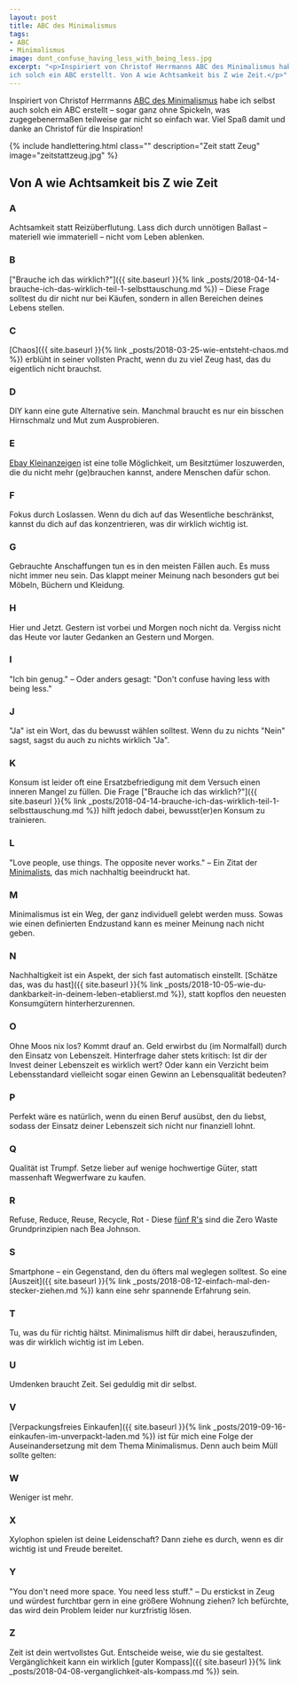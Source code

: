 ```yaml
---
layout: post
title: ABC des Minimalismus
tags:
- ABC
- Minimalismus
image: dont_confuse_having_less_with_being_less.jpg
excerpt: "<p>Inspiriert von Christof Herrmanns ABC des Minimalismus habe auch
ich solch ein ABC erstellt. Von A wie Achtsamkeit bis Z wie Zeit.</p>"
---
```


Inspiriert von Christof Herrmanns
[ABC des Minimalismus](http://www.einfachbewusst.de/2019/09/abc-minimalismus/)
habe ich selbst auch solch ein ABC erstellt – sogar ganz ohne Spickeln,
was zugegebenermaßen teilweise gar nicht so einfach war. Viel Spaß damit und
danke an Christof für die Inspiration!

{% include handlettering.html
  class=""
  description="Zeit statt Zeug"
  image="zeitstattzeug.jpg"
%}

## Von A wie Achtsamkeit bis Z wie Zeit

### A
Achtsamkeit statt Reizüberflutung. Lass dich durch unnötigen Ballast –
materiell wie immateriell – nicht vom Leben ablenken.

### B
["Brauche ich das wirklich?"]({{ site.baseurl }}{% link _posts/2018-04-14-brauche-ich-das-wirklich-teil-1-selbsttauschung.md %}) – Diese Frage solltest du dir nicht nur
bei Käufen, sondern in allen Bereichen deines Lebens stellen.

### C
[Chaos]({{ site.baseurl }}{% link _posts/2018-03-25-wie-entsteht-chaos.md %})
erblüht in seiner vollsten Pracht, wenn du zu viel Zeug hast, das du eigentlich
nicht brauchst.

### D
DIY kann eine gute Alternative sein. Manchmal braucht es nur ein bisschen
Hirnschmalz und Mut zum Ausprobieren.

### E
[Ebay Kleinanzeigen](https://www.ebay-kleinanzeigen.de/) ist eine tolle
Möglichkeit, um Besitztümer loszuwerden, die du nicht mehr (ge)brauchen kannst,
andere Menschen dafür schon.

### F
Fokus durch Loslassen. Wenn du dich auf das Wesentliche beschränkst, kannst du
dich auf das konzentrieren, was dir wirklich wichtig ist.

### G
Gebrauchte Anschaffungen tun es in den meisten Fällen auch. Es muss nicht
immer neu sein. Das klappt meiner Meinung nach besonders gut bei Möbeln, Büchern
und Kleidung.

### H
Hier und Jetzt. Gestern ist vorbei und Morgen noch nicht da. Vergiss nicht das
Heute vor lauter Gedanken an Gestern und Morgen.

### I
"Ich bin genug." – Oder anders gesagt: "Don't confuse having less with being
less."

### J
"Ja" ist ein Wort, das du bewusst wählen solltest. Wenn du zu nichts "Nein"
sagst, sagst du auch zu nichts wirklich "Ja".

### K
Konsum ist leider oft eine Ersatzbefriedigung mit dem Versuch einen inneren
Mangel zu füllen.
Die Frage ["Brauche ich das wirklich?"]({{ site.baseurl }}{% link _posts/2018-04-14-brauche-ich-das-wirklich-teil-1-selbsttauschung.md %}) hilft jedoch dabei,
bewusst(er)en Konsum zu trainieren.

### L
"Love people, use things. The opposite never works." – Ein Zitat der
[Minimalists](https://www.theminimalists.com), das mich nachhaltig beeindruckt
hat.

### M
Minimalismus ist ein Weg, der ganz individuell gelebt werden muss. Sowas wie
einen definierten Endzustand kann es meiner Meinung nach nicht geben.

### N
Nachhaltigkeit ist ein Aspekt, der sich fast automatisch einstellt.
[Schätze das, was du hast]({{ site.baseurl }}{% link _posts/2018-10-05-wie-du-dankbarkeit-in-deinem-leben-etablierst.md %}), statt kopflos den neuesten Konsumgütern hinterherzurennen.

### O
Ohne Moos nix los? Kommt drauf an. Geld erwirbst du (im Normalfall) durch den
Einsatz von Lebenszeit. Hinterfrage daher stets kritisch: Ist dir der Invest
deiner Lebenszeit es wirklich wert? Oder kann ein Verzicht beim Lebensstandard
vielleicht sogar einen Gewinn an Lebensqualität bedeuten?

### P
Perfekt wäre es natürlich, wenn du einen Beruf ausübst, den du liebst, sodass
der Einsatz deiner Lebenszeit sich nicht nur finanziell lohnt.

### Q
Qualität ist Trumpf. Setze lieber auf wenige hochwertige Güter, statt
massenhaft Wegwerfware zu kaufen.

### R
Refuse, Reduce, Reuse, Recycle, Rot - Diese [fünf R's](https://zerowastehome.com/2011/09/28/how-to-get-started/) sind die Zero Waste Grundprinzipien nach Bea Johnson.

### S
Smartphone – ein Gegenstand, den du öfters mal weglegen solltest. So eine
[Auszeit]({{ site.baseurl }}{% link _posts/2018-08-12-einfach-mal-den-stecker-ziehen.md %})
kann eine sehr spannende Erfahrung sein.

### T
Tu, was du für richtig hältst. Minimalismus hilft dir dabei, herauszufinden,
was dir wirklich wichtig ist im Leben.

### U
Umdenken braucht Zeit. Sei geduldig mit dir selbst.

### V
[Verpackungsfreies Einkaufen]({{ site.baseurl }}{% link _posts/2019-09-16-einkaufen-im-unverpackt-laden.md %}) ist für mich eine Folge der Auseinandersetzung mit
dem Thema Minimalismus. Denn auch beim Müll sollte gelten:

### W
Weniger ist mehr.

### X
Xylophon spielen ist deine Leidenschaft? Dann ziehe es durch, wenn es dir
wichtig ist und Freude bereitet.

### Y
"You don't need more space. You need less stuff." – Du erstickst in Zeug und
würdest furchtbar gern in eine größere Wohnung ziehen? Ich befürchte, das wird
dein Problem leider nur kurzfristig lösen.

### Z
Zeit ist dein wertvollstes Gut. Entscheide weise, wie du sie gestaltest.
Vergänglichkeit kann ein wirklich [guter Kompass]({{ site.baseurl }}{% link _posts/2018-04-08-verganglichkeit-als-kompass.md %}) sein.
